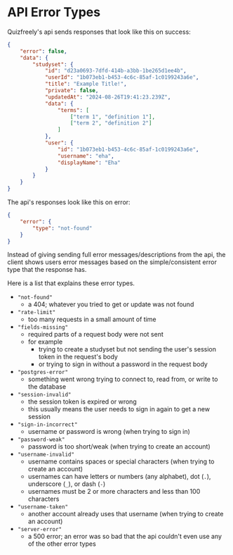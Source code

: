 # API Error Types

Quizfreely's api sends responses that look like this on success:
```json
{
    "error": false,
    "data": {
        "studyset": {
            "id": "d23a0693-7dfd-414b-a3bb-1be265d1ee4b",
            "userId": "1b073eb1-b453-4c6c-85af-1c0199243a6e",
            "title": "Example Title!",
            "private": false,
            "updatedAt": "2024-08-26T19:41:23.239Z",
            "data": {
                "terms": [
                    ["term 1", "definition 1"],
                    ["term 2", "definition 2"]
                ]
            },
            "user": {
                "id": "1b073eb1-b453-4c6c-85af-1c0199243a6e",
                "username": "eha",
                "displayName": "Eha"
            }
        }
    }
}
```

The api's responses look like this on error:
```json
{
    "error": {
        "type": "not-found"
    }
}
```

Instead of giving sending full error messages/descriptions from the api, the client shows users error messages based on the simple/consistent error type that the response has.

Here is a list that explains these error types.
- `"not-found"`
  - a 404; whatever you tried to get or update was not found
- `"rate-limit"`
  - too many requests in a small amount of time
- `"fields-missing"`
  - required parts of a request body were not sent
  - for example
    - trying to create a studyset but not sending the user's session token in the request's body
    - or trying to sign in without a password in the request body
- `"postgres-error"`
  - something went wrong trying to connect to, read from, or write to the database
- `"session-invalid"`
  - the session token is expired or wrong
  - this usually means the user needs to sign in again to get a new session
- `"sign-in-incorrect"`
  - username or password is wrong (when trying to sign in)
- `"password-weak"`
  - password is too short/weak (when trying to create an account)
- `"username-invalid"`
  - username contains spaces or special characters (when trying to create an account)
  - usernames can have letters or numbers (any alphabet), dot (`.`), underscore (`_`), or dash (`-`)
  - usernames must be 2 or more characters and less than 100 characters
- `"username-taken"`
  - another account already uses that username (when trying to create an account)
- `"server-error"`
  - a 500 error; an error was so bad that the api couldn't even use any of the other error types
